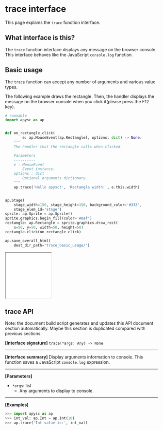# trace interface

This page explains the `trace` function interface.

## What interface is this?

The `trace` function interface displays any message on the browser console. This interface behaves like the JavaScript `console.log` function.

## Basic usage

The `trace` function can accept any number of arguments and various value types.

The following example draws the rectangle. Then, the handler displays the message on the browser console when you click it(please press the F12 key).

```py
# runnable
import apysc as ap


def on_rectangle_click(
        e: ap.MouseEvent[ap.Rectangle], options: dict) -> None:
    """
    The handler that the rectangle calls when clicked.

    Parameters
    ----------
    e : MouseEvent
        Event instance.
    options : dict
        Optional arguments dictionary.
    """
    ap.trace('Hello apysc!', 'Rectangle width:', e.this.width)


ap.Stage(
    stage_width=150, stage_height=150, background_color='#333',
    stage_elem_id='stage')
sprite: ap.Sprite = ap.Sprite()
sprite.graphics.begin_fill(color='#0af')
rectangle: ap.Rectangle = sprite.graphics.draw_rect(
    x=50, y=50, width=50, height=50)
rectangle.click(on_rectangle_click)

ap.save_overall_html(
    dest_dir_path='trace_basic_usage/')
```

<iframe src="static/trace_basic_usage/index.html" width="150" height="150"></iframe>


## trace API

<!-- Docstring: apysc._console._trace.trace -->

<span class="inconspicuous-txt">Note: the document build script generates and updates this API document section automatically. Maybe this section is duplicated compared with previous sections.</span>

**[Interface signature]** `trace(*args: Any) -> None`<hr>

**[Interface summary]** Display arguments information to console. This function saves a JavaScript `console.log` expression.<hr>

**[Parameters]**

- `*args`: list
  - Any arguments to display to console.

<hr>

**[Examples]**

```py
>>> import apysc as ap
>>> int_val: ap.Int = ap.Int(10)
>>> ap.trace('Int value is:', int_val)
```